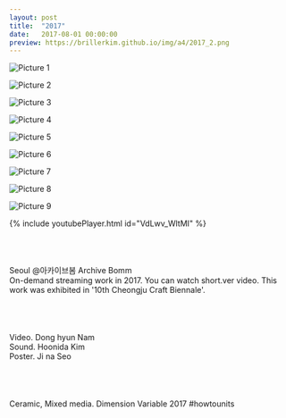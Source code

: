 ```yaml
---
layout: post
title:  "2017"
date:   2017-08-01 00:00:00
preview: https://brillerkim.github.io/img/a4/2017_2.png
---
```


![Picture 1](https://brillerkim.github.io/img/a4/2017_1.png)

![Picture 2](https://brillerkim.github.io/img/a4/2017_2.png)

![Picture 3](https://brillerkim.github.io/img/a4/2017_3.png)

![Picture 4](https://brillerkim.github.io/img/a4/2017_4.png)

![Picture 5](https://brillerkim.github.io/img/a4/2017_5.png)

![Picture 6](https://brillerkim.github.io/img/a4/2017_6.png)

![Picture 7](https://brillerkim.github.io/img/a4/2017_7.jpg)

![Picture 8](https://brillerkim.github.io/img/a4/2017_9.png)

![Picture 9](https://brillerkim.github.io/img/a4/2017_8.jpg)



{% include youtubePlayer.html id="VdLwv_WltMI" %}



<br>
<br>
<br>
Seoul @아카이브봄 Archive Bomm
<br>
On-demand streaming work in 2017. You can watch short.ver video. This work was exhibited in '10th Cheongju Craft Biennale'.
<br>
<br>
<br>
<br>
<br>
Video. Dong hyun Nam<br>
Sound. Hoonida Kim<br> 
Poster. Ji na Seo<br>
<br>
<br>
<br>
<br>
Ceramic, Mixed media. Dimension Variable
2017 #howtounits 
